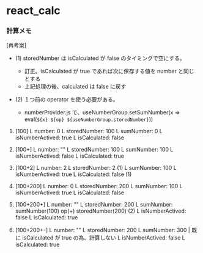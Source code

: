 # react_calc

### 計算メモ

[再考案]

- (1) storedNumber は isCalculated が false のタイミングで空にする。

  - 訂正。isCalculated が true であれば次に保存する値を number と同じとする
  - 上記処理の後、calculated は false に戻す

- (2) １つ前の operator を使う必要がある。
  - numberProvider.js で、useNumberGroup.setSumNumber(x => eval(`${x} ${op} ${useNumberGroup.storedNumber}`))

1. [100]
   L number: 0
   L storedNumber: 100
   L sumNumber: 0
   L isNumberActived: true
   L isCalculated: false

2. [100+]
   L number: ""
   L storedNumber: 100
   L sumNumber: 100
   L isNumberActived: false
   L isCalculated: true

3. [100+2]
   L number: 2
   L storedNumber: 2 (1)
   L sumNumber: 100
   L isNumberActived: true
   L isCalculated: false (1)

4. [100+200]
   L number: 0
   L storedNumber: 200
   L sumNumber: 100
   L isNumberActived: true
   L isCalculated: false

5. [100+200+]
   L number: ""
   L storedNumber: 200
   L sumNumber: sumNumber(100) op(+) storedNumber(200) (2)
   L isNumberActived: false
   L isCalculated: true

6. [100+200+-]
   L number: ""
   L storedNumber: 200
   L sumNumber: 300 | 既に isCalculated が true の為、計算しない
   L isNumberActived: false
   L isCalculated: true